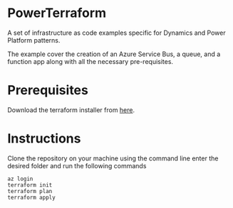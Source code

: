 # PowerTerraform
A set of infrastructure as code examples specific for Dynamics and Power Platform patterns.

The example cover the creation of an Azure Service Bus, a queue, and a function app along with all the necessary pre-requisites.

# Prerequisites
Download the terraform installer from [here](https://www.terraform.io/downloads.html).

# Instructions
Clone the repository on your machine using the command line enter the desired folder and run the following commands
```
az login
terraform init
terraform plan
terraform apply
```
